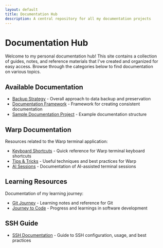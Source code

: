 ```yaml
---
layout: default
title: Documentation Hub
description: A central repository for all my documentation projects
---
```


# Documentation Hub

Welcome to my personal documentation hub! This site contains a collection of guides, notes, and reference materials that I've created and organized for easy access. Browse through the categories below to find documentation on various topics.

## Available Documentation

- [Backup Strategy](/documentation-projects/docs/backup-strategy/) - Overall approach to data backup and preservation
- [Documentation Framework](/documentation-projects/Documentation-Framework.html) - Framework for creating consistent documentation
- [Sample Documentation Project](/documentation-projects/Sample-Documentation-Project/) - Example documentation structure

## Warp Documentation

Resources related to the Warp terminal application:

- [Keyboard Shortcuts](./warp/keyboard-shortcuts/) - Quick reference for Warp terminal keyboard shortcuts
- [Tips & Tricks](./warp/tips-tricks/) - Useful techniques and best practices for Warp
- [AI Sessions](./warp/ai-sessions/) - Documentation of AI-assisted terminal sessions

## Learning Resources

Documentation of my learning journey:

- [Git Journey](./learning/git-journey/) - Learning notes and reference for Git
- [Journey to Code](./learning/journey-to-code/) - Progress and learnings in software development

## SSH Guide

- [SSH Documentation](./ssh/) - Guide to SSH configuration, usage, and best practices

